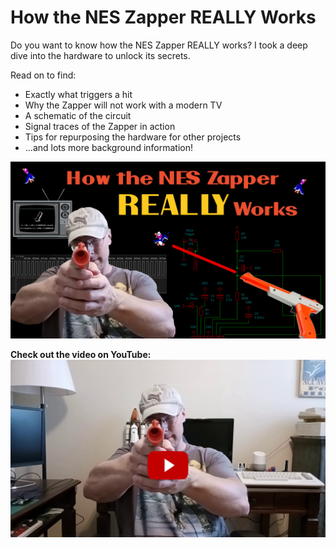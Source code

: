# How the NES Zapper REALLY Works

Do you want to know how the NES Zapper REALLY works? I took a deep dive into the hardware to unlock its secrets.

Read on to find:
- Exactly what triggers a hit
- Why the Zapper will not work with a modern TV
- A schematic of the circuit
- Signal traces of the Zapper in action
- Tips for repurposing the hardware for other projects
- ...and lots more background information!

![](https://raw.githubusercontent.com/nickbild/nes_zapper/refs/heads/main/media/logo.jpg)

**Check out the video on YouTube:**
<a href="https://www.youtube.com/watch?v=cWvGYfH0B30">![](https://raw.githubusercontent.com/nickbild/nes_zapper/refs/heads/main/media/me_pointing_zapper_video_preview.jpg)</a>
